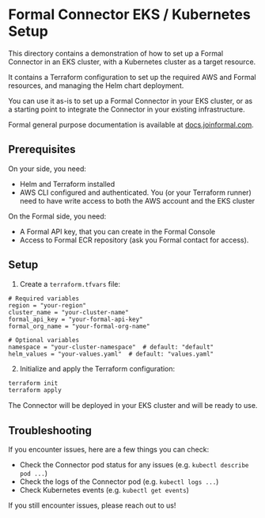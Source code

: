 # Formal Connector EKS / Kubernetes Setup

This directory contains a demonstration of how to set up a Formal Connector in an EKS cluster, with a Kubernetes cluster as a target resource.

It contains a Terraform configuration to set up the required AWS and Formal resources, and managing the Helm chart deployment.

You can use it as-is to set up a Formal Connector in your EKS cluster, or as a starting point to integrate the Connector in your existing infrastructure.

Formal general purpose documentation is available at [docs.joinformal.com](https://docs.joinformal.com).

## Prerequisites

On your side, you need:
* Helm and Terraform installed
* AWS CLI configured and authenticated. You (or your Terraform runner) need to have write access to both the AWS account and the EKS cluster

On the Formal side, you need:
* A Formal API key, that you can create in the Formal Console
* Access to Formal ECR repository (ask you Formal contact for access).

## Setup

1. Create a `terraform.tfvars` file:
```hcl
# Required variables
region = "your-region"
cluster_name = "your-cluster-name"
formal_api_key = "your-formal-api-key"
formal_org_name = "your-formal-org-name"

# Optional variables
namespace = "your-cluster-namespace"  # default: "default"
helm_values = "your-values.yaml"  # default: "values.yaml"
```

2. Initialize and apply the Terraform configuration:
```bash
terraform init
terraform apply
```

The Connector will be deployed in your EKS cluster and will be ready to use.

## Troubleshooting

If you encounter issues, here are a few things you can check:

* Check the Connector pod status for any issues (e.g. `kubectl describe pod ...`)
* Check the logs of the Connector pod (e.g. `kubectl logs ...`)
* Check Kubernetes events (e.g. `kubectl get events`)

If you still encounter issues, please reach out to us!
